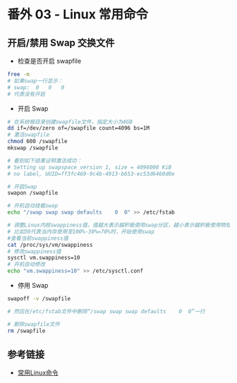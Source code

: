 # 番外 03 - Linux 常用命令

## 开启/禁用 Swap 交换文件

- 检查是否开启 swapfile

```bash
free -m
# 如果swap一行显示：
# swap:  0   0   0
# 代表没有开启
```

- 开启 Swap

```bash
# 在系统根目录创建swapfile文件，指定大小为4GB
dd if=/dev/zero of=/swapfile count=4096 bs=1M
# 激活swapfile
chmod 600 /swapfile
mkswap /swapfile

# 看到如下结果证明激活成功：
# Setting up swapspace version 1, size = 4096000 KiB
# no label, UUID=ff3fc469-9c4b-4913-b653-ec53d6460d0e

# 开启Swap
swapon /swapfile

# 开机自动挂载swap
echo "/swap swap swap defaults    0  0" >> /etc/fstab

# 调整Linux内核swappiness值，值越大表示越积极使用swap分区，越小表示越积极使用物理内存
# 比如30代表当内存使用至100%-30%=70%时，开始使用swap
#查看当前swappiness值
cat /proc/sys/vm/swappiness
# 修改swappiness值
sysctl vm.swappiness=10
# 开机自动修改
echo "vm.swappiness=10" >> /etc/sysctl.conf
```

- 停用 Swap

```bash
swapoff -v /swapfile

# 然后在/etc/fstab文件中删除“/swap swap swap defaults    0  0”一行

# 删除swapfile文件
rm /swapfile
```

## 参考链接

- [常用Linux命令](https://www.autodl.com/docs/linux/)
